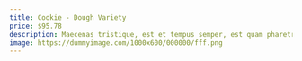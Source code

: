```yaml
---
title: Cookie - Dough Variety
price: $95.78
description: Maecenas tristique, est et tempus semper, est quam pharetra magna, ac consequat metus sapien ut nunc. Vestibulum ante ipsum primis in faucibus orci luctus et ultrices posuere cubilia Curae; Mauris viverra diam vitae quam. Suspendisse potenti.
image: https://dummyimage.com/1000x600/000000/fff.png
---
```

